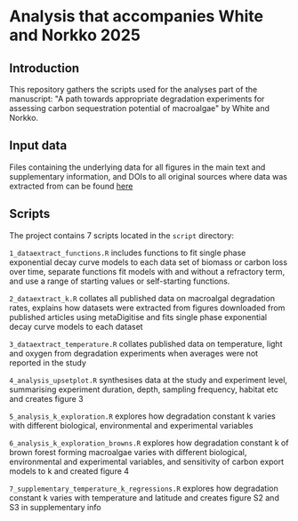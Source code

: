 # Analysis that accompanies White and Norkko 2025

## Introduction

This repository gathers the scripts used for the analyses part of the manuscript: "A path towards appropriate degradation experiments for assessing carbon sequestration potential of macroalgae" by White and Norkko.

## Input data

Files containing the underlying data for all figures in the main text and supplementary information, and DOIs to all original sources where data was extracted from can be found [here](https://doi.org/10.5061/dryad.44j0zpcsb)

## Scripts

The project contains 7 scripts located in the `script` directory:

`1_dataextract_functions.R` includes functions to fit single phase exponential decay curve models to each data set of biomass or carbon loss over time, separate functions fit models with and without a refractory term, and use a range of starting values or self-starting functions.

`2_dataextract_k.R` collates all published data on macroalgal degradation rates, explains how datasets were extracted from figures downloaded from published articles using metaDigitise and fits single phase exponential decay curve models to each dataset

`3_dataextract_temperature.R` collates published data on temperature, light and oxygen from degradation experiments when averages were not reported in the study

`4_analysis_upsetplot.R` synthesises data at the study and experiment level, summarising experiment duration, depth, sampling frequency, habitat etc and creates figure 3

`5_analysis_k_exploration.R` explores how degradation constant k varies with different biological, environmental and experimental variables

`6_analysis_k_exploration_browns.R` explores how degradation constant k of brown forest forming macroalgae varies with different biological, environmental and experimental variables, and sensitivity of carbon export models to k and created figure 4

`7_supplementary_temperature_k_regressions.R` explores how degradation constant k varies with temperature and latitude and creates figure S2 and S3 in supplementary info
